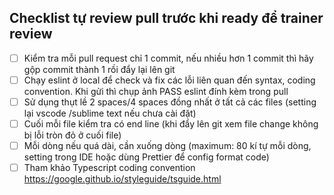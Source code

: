 ## Checklist tự review pull trước khi ready để trainer review
- [ ] Kiểm tra mỗi pull request chỉ 1 commit, nếu nhiều hơn 1 commit thì hãy gộp commit thành 1 rồi đẩy lại lên git
- [ ] Chạy eslint ở local để check và fix các lỗi liên quan đến syntax, coding convention. Khi gửi thì chụp ảnh PASS eslint đính kèm trong pull
- [ ] Sử dụng thụt lề 2 spaces/4 spaces đồng nhất ở tất cả các files (setting lại vscode /sublime text nếu chưa cài đặt)
- [ ] Cuối mỗi file kiểm tra có end line (khi đẩy lên git xem file change không bị lỗi tròn đỏ ở cuối file)
- [ ] Mỗi dòng nếu quá dài, cần xuống dòng (maximum: 80 kí tự mỗi dòng, setting trong IDE hoặc dùng Prettier để config format code)
- [ ] Tham khảo Typescript coding convention https://google.github.io/styleguide/tsguide.html
